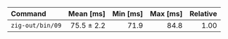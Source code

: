 | Command | Mean [ms] | Min [ms] | Max [ms] | Relative |
|:---|---:|---:|---:|---:|
| `zig-out/bin/09` | 75.5 ± 2.2 | 71.9 | 84.8 | 1.00 |
